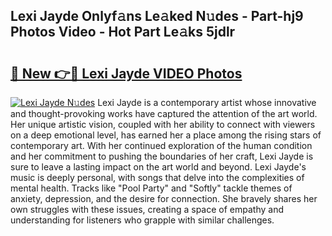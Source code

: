 ## Lexi Jayde Onlyf𝚊ns Le𝚊ked N𝚞des - Part-hj9 Photos Video - Hot Part Le𝚊ks 5jdlr

# <h2><a href="http://ab33562.deff.icu/?id=Lexi+Jayde">🔗 New 👉🔴 Lexi Jayde VIDEO Photos</a></h2>

[![Lexi Jayde N𝚞des](https://i.imgur.com/rIISA9y.gif)](http://ab33562.deff.icu/?id=Lexi+Jayde)
Lexi Jayde is a contemporary artist whose innovative and thought-provoking works have captured the attention of the art world. Her unique artistic vision, coupled with her ability to connect with viewers on a deep emotional level, has earned her a place among the rising stars of contemporary art. With her continued exploration of the human condition and her commitment to pushing the boundaries of her craft, Lexi Jayde is sure to leave a lasting impact on the art world and beyond. Lexi Jayde's music is deeply personal, with songs that delve into the complexities of mental health. Tracks like "Pool Party" and "Softly" tackle themes of anxiety, depression, and the desire for connection. She bravely shares her own struggles with these issues, creating a space of empathy and understanding for listeners who grapple with similar challenges.
